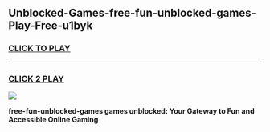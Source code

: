 
## Unblocked-Games-free-fun-unblocked-games-Play-Free-u1byk
<h3>
<a href="https://premium76.site?title=free-fun-unblocked-games&ref=10A">CLICK TO PLAY</a></h3>
<hr>

<h3>
<a href="https://premium76.site?title=free-fun-unblocked-games&ref=10A">CLICK 2 PLAY</a>
  
</h3>

<a href="https://premium76.site?title=free-fun-unblocked-games&ref=10A"><img src="https://clearcache.store/games.png"></a>


**free-fun-unblocked-games games unblocked: Your Gateway to Fun and Accessible Online Gaming**

